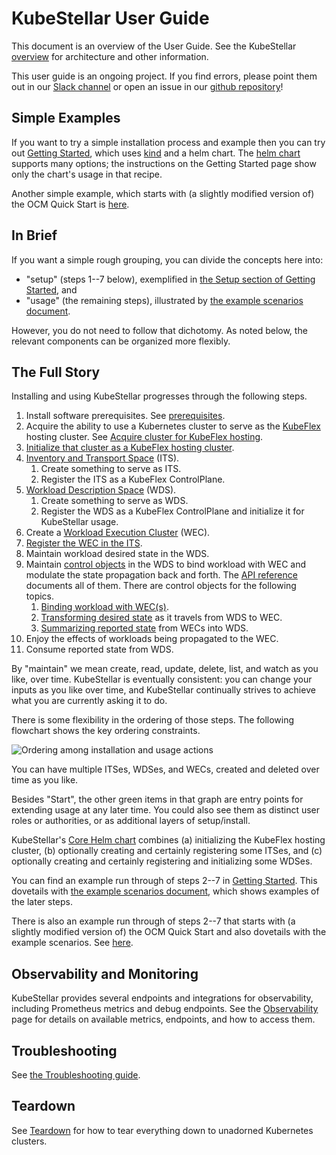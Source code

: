 # KubeStellar User Guide

This document is an overview of the User Guide.
See the KubeStellar [overview](../readme.md) for architecture and other information.

This user guide is an ongoing project. If you find errors, please point them out in our [Slack channel](https://cloud-native.slack.com/archives/C097094RZ3M/) or open an issue in our [github repository](https://github.com/kubestellar/kubestellar)!

## Simple Examples

If you want to try a simple installation process and example then you can try out [Getting Started](get-started.md), which uses [kind](https://kind.sigs.k8s.io/) and a helm chart. The [helm chart](core-chart.md) supports many options; the instructions on the Getting Started page show only the chart's usage in that recipe.

Another simple example, which starts with (a slightly modified version of) the OCM Quick Start is [here](start-from-ocm.md).

## In Brief

If you want a simple rough grouping, you can divide the concepts here into:

- "setup" (steps 1--7 below), exemplified in [the Setup section of Getting Started](get-started.md#setup), and
- "usage" (the remaining steps), illustrated by [the example scenarios document](example-scenarios.md).

However, you do not need to follow that dichotomy. As noted below, the relevant components can be organized more flexibly.

## The Full Story

Installing and using KubeStellar progresses through the following steps.

1. Install software prerequisites. See [prerequisites](pre-reqs.md).
2. Acquire the ability to use a Kubernetes cluster to serve as the [KubeFlex](https://github.com/kubestellar/kubeflex/) hosting cluster. See [Acquire cluster for KubeFlex hosting](acquire-hosting-cluster.md).
3. [Initialize that cluster as a KubeFlex hosting cluster](init-hosting-cluster.md).
4. [Inventory and Transport Space](its.md) (ITS).
   1. Create something to serve as ITS.
   1. Register the ITS as a KubeFlex ControlPlane.
5. [Workload Description Space](wds.md) (WDS).
   1. Create something to serve as WDS.
   1. Register the WDS as a KubeFlex ControlPlane and initialize it for KubeStellar usage.
6. Create a [Workload Execution Cluster](wec.md) (WEC).
7. [Register the WEC in the ITS](wec-registration.md).
8. Maintain workload desired state in the WDS.
9. Maintain [control objects](control.md) in the WDS to bind workload with WEC and modulate the state propagation back and forth. The [API reference](https://pkg.go.dev/github.com/kubestellar/kubestellar/api/control/v1alpha1) documents all of them. There are control objects for the following topics.
   1. [Binding workload with WEC(s)](binding.md).
   1. [Transforming desired state](transforming.md) as it travels from WDS to WEC.
   1. [Summarizing reported state](combined-status.md) from WECs into WDS.
10. Enjoy the effects of workloads being propagated to the WEC.
11. Consume reported state from WDS.

By "maintain" we mean create, read, update, delete, list, and watch as you like, over time. KubeStellar is eventually consistent: you can change your inputs as you like over time, and KubeStellar continually strives to achieve what you are currently asking it to do.

There is some flexibility in the ordering of those steps. The following flowchart shows the key ordering constraints.

![Ordering among installation and usage actions](images/usage-outline.svg)

You can have multiple ITSes, WDSes, and WECs, created and deleted over time as you like.

Besides "Start", the other green items in that graph are entry points for extending usage at any later time. You could also see them as distinct user roles or authorities, or as additional layers of setup/install.

KubeStellar's [Core Helm chart](core-chart.md) combines (a) initializing the KubeFlex hosting cluster, (b) optionally creating and certainly registering some ITSes, and (c) optionally creating and certainly registering and initializing some WDSes.

You can find an example run through of steps 2--7 in [Getting Started](get-started.md). This dovetails with [the example scenarios document](example-scenarios.md), which shows examples of the later steps.

There is also an example run through of steps 2--7 that starts with (a slightly modified version of) the OCM Quick Start and also dovetails with the example scenarios. See [here](start-from-ocm.md).

## Observability and Monitoring

KubeStellar provides several endpoints and integrations for observability, including Prometheus metrics and debug endpoints. See the [Observability](observability.md) page for details on available metrics, endpoints, and how to access them.

## Troubleshooting

See [the Troubleshooting guide](troubleshooting.md).

## Teardown

See [Teardown](teardown.md) for how to tear everything down to unadorned Kubernetes clusters.
